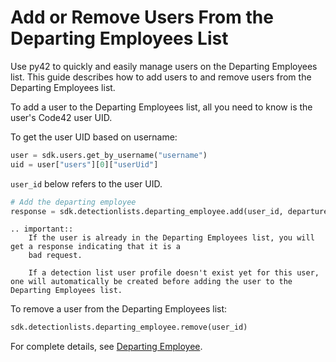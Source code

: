 # Add or Remove Users From the Departing Employees List

Use py42 to quickly and easily manage users on the Departing Employees list. This guide describes how to add users to and remove users from the Departing Employees list.

To add a user to the Departing Employees list, all you need to know is the user's Code42 user UID.

To get the user UID based on username:

```python
user = sdk.users.get_by_username("username")
uid = user["users"][0]["userUid"]
```

`user_id` below refers to the user UID.

```python
# Add the departing employee
response = sdk.detectionlists.departing_employee.add(user_id, departure_date)
```

```eval_rst
.. important::
    If the user is already in the Departing Employees list, you will get a response indicating that it is a
    bad request.

    If a detection list user profile doesn't exist yet for this user, one will automatically be created before adding the user to the Departing Employees list.
```

To remove a user from the Departing Employees list:
```python
sdk.detectionlists.departing_employee.remove(user_id)
```

For complete details, see
 [Departing Employee](../methoddocs/detectionlists.html#departing-employee).
